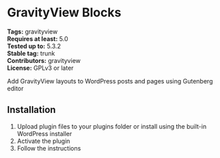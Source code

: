 # GravityView Blocks #
**Tags:** gravityview  
**Requires at least:** 5.0  
**Tested up to:** 5.3.2  
**Stable tag:** trunk  
**Contributors:** gravityview  
**License:** GPLv3 or later

Add GravityView layouts to WordPress posts and pages using Gutenberg editor

## Installation ##

1. Upload plugin files to your plugins folder or install using the built-in WordPress installer
2. Activate the plugin
3. Follow the instructions
